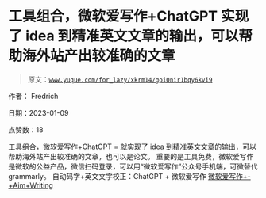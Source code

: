 # 工具组合，微软爱写作+ChatGPT 实现了 idea 到精准英文文章的输出，可以帮助海外站产出较准确的文章

> 原文：[`www.yuque.com/for_lazy/xkrm14/goi0nir1bqy6kvi9`](https://www.yuque.com/for_lazy/xkrm14/goi0nir1bqy6kvi9)



作者： Fredrich 

日期：2023-01-09 

点赞数：18 

工具组合，微软爱写作+ChatGPT = 就实现了 idea 到精准英文文章的输出，可以帮助海外站产出较准确的文章，也可以是论文。 重要的是工具免费，微软爱写作是微软的公益产品，微信扫码登录，可以用“微软爱写作”公众号手机端，可微替代 grammarly。 自动码字+英文文字校正：ChatGPT + 微软爱写作 [微软爱写作+-+Aim+Writing](http://aimwriting.mtutor.engkoo.com/) 

